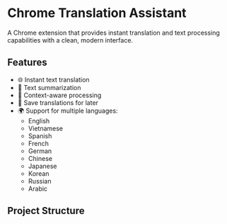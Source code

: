 # Chrome Translation Assistant

A Chrome extension that provides instant translation and text processing capabilities with a clean, modern interface.

## Features

- 🌐 Instant text translation
- 📝 Text summarization
- 🔄 Context-aware processing
- 💾 Save translations for later
- 🌍 Support for multiple languages:
  - English
  - Vietnamese
  - Spanish
  - French
  - German
  - Chinese
  - Japanese
  - Korean
  - Russian
  - Arabic

## Project Structure
